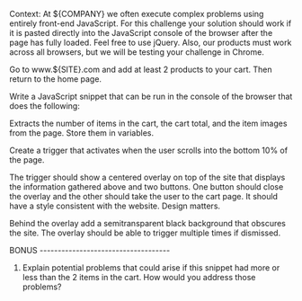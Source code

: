 Context: At ${COMPANY} we often execute complex problems using entirely front-end JavaScript. For this challenge your solution should work if it is pasted directly into the JavaScript console of the browser after the page has fully loaded. Feel free to use jQuery. Also, our products must work across all browsers, but we will be testing your challenge in Chrome.

Go to www.${SITE}.com and add at least 2 products to your cart. Then return to the home page.

Write a JavaScript snippet that can be run in the console of the browser that does the following:

Extracts the number of items in the cart, the cart total, and the item images from the page. Store them in variables.

Create a trigger that activates when the user scrolls into the bottom 10% of the page.

The trigger should show a centered overlay on top of the site that displays the information gathered above and two buttons. One button should close the overlay and the other should take the user to the cart page. It should have a style consistent with the website. Design matters.

Behind the overlay add a semi­transparent black background that obscures the site. The overlay should be able to trigger multiple times if dismissed.

BONUS ------------------------------------

1. Explain potential problems that could arise if this snippet had more or less than the 2 items in the cart. How would you address those problems?
